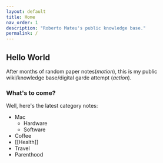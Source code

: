 ```yaml
---
layout: default
title: Home
nav_order: 1
description: "Roberto Mateu's public knowledge base."
permalink: /
---
```


## Hello World
After months of random paper notes(*motion*), this is my public wiki/knowledge base/digital garde attempt (*action*).

### What's to come? 

Well, here's the latest category notes:
- Mac
	- Hardware
	- Software
- Coffee
- [[Health]]
- Travel
- Parenthood 


